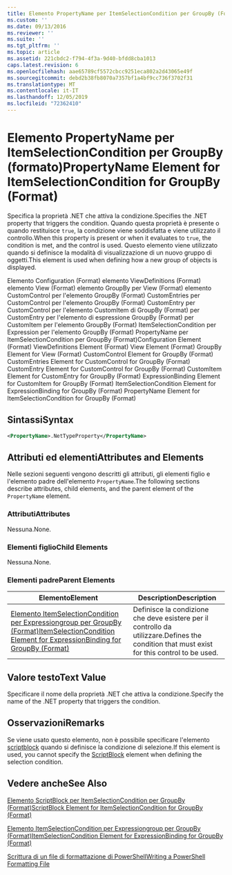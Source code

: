 ```yaml
---
title: Elemento PropertyName per ItemSelectionCondition per GroupBy (Format) | Microsoft Docs
ms.custom: ''
ms.date: 09/13/2016
ms.reviewer: ''
ms.suite: ''
ms.tgt_pltfrm: ''
ms.topic: article
ms.assetid: 221cbdc2-f794-4f3a-9d40-bfdd8cba1013
caps.latest.revision: 6
ms.openlocfilehash: aae65789cf5572cbcc9251eca802a2d43065e49f
ms.sourcegitcommit: debd2b38fb8070a7357bf1a4bf9cc736f3702f31
ms.translationtype: MT
ms.contentlocale: it-IT
ms.lasthandoff: 12/05/2019
ms.locfileid: "72362410"
---
```

# <a name="propertyname-element-for-itemselectioncondition-for-groupby-format"></a><span data-ttu-id="4cb4f-102">Elemento PropertyName per ItemSelectionCondition per GroupBy (formato)</span><span class="sxs-lookup"><span data-stu-id="4cb4f-102">PropertyName Element for ItemSelectionCondition for GroupBy (Format)</span></span>

<span data-ttu-id="4cb4f-103">Specifica la proprietà .NET che attiva la condizione.</span><span class="sxs-lookup"><span data-stu-id="4cb4f-103">Specifies the .NET property that triggers the condition.</span></span> <span data-ttu-id="4cb4f-104">Quando questa proprietà è presente o quando restituisce `true`, la condizione viene soddisfatta e viene utilizzato il controllo.</span><span class="sxs-lookup"><span data-stu-id="4cb4f-104">When this property is present or when it evaluates to `true`, the condition is met, and the control is used.</span></span> <span data-ttu-id="4cb4f-105">Questo elemento viene utilizzato quando si definisce la modalità di visualizzazione di un nuovo gruppo di oggetti.</span><span class="sxs-lookup"><span data-stu-id="4cb4f-105">This element is used when defining how a new group of objects is displayed.</span></span>

<span data-ttu-id="4cb4f-106">Elemento Configuration (Format) elemento ViewDefinitions (Format) elemento View (Format) elemento GroupBy per View (Format) elemento CustomControl per l'elemento GroupBy (Format) CustomEntries per CustomControl per l'elemento GroupBy (Format) CustomEntry per CustomControl per l'elemento CustomItem di GroupBy (Format) per CustomEntry per l'elemento di espressione GroupBy (Format) per CustomItem per l'elemento GroupBy (Format) ItemSelectionCondition per Expression per l'elemento GroupBy (Format) PropertyName per ItemSelectionCondition per GroupBy (Format)</span><span class="sxs-lookup"><span data-stu-id="4cb4f-106">Configuration Element (Format) ViewDefinitions Element (Format) View Element (Format) GroupBy Element for View (Format) CustomControl Element for GroupBy (Format) CustomEntries Element for CustomControl for GroupBy (Format) CustomEntry Element for CustomControl for GroupBy (Format) CustomItem Element for CustomEntry for GroupBy (Format) ExpressionBinding Element for CustomItem for GroupBy (Format) ItemSelectionCondition Element for ExpressionBinding for GroupBy (Format) PropertyName Element for ItemSelectionCondition for GroupBy (Format)</span></span>

## <a name="syntax"></a><span data-ttu-id="4cb4f-107">Sintassi</span><span class="sxs-lookup"><span data-stu-id="4cb4f-107">Syntax</span></span>

```xml
<PropertyName>.NetTypeProperty</PropertyName>
```

## <a name="attributes-and-elements"></a><span data-ttu-id="4cb4f-108">Attributi ed elementi</span><span class="sxs-lookup"><span data-stu-id="4cb4f-108">Attributes and Elements</span></span>

<span data-ttu-id="4cb4f-109">Nelle sezioni seguenti vengono descritti gli attributi, gli elementi figlio e l'elemento padre dell'elemento `PropertyName`.</span><span class="sxs-lookup"><span data-stu-id="4cb4f-109">The following sections describe attributes, child elements, and the parent element of the `PropertyName` element.</span></span>

### <a name="attributes"></a><span data-ttu-id="4cb4f-110">Attributi</span><span class="sxs-lookup"><span data-stu-id="4cb4f-110">Attributes</span></span>

<span data-ttu-id="4cb4f-111">Nessuna.</span><span class="sxs-lookup"><span data-stu-id="4cb4f-111">None.</span></span>

### <a name="child-elements"></a><span data-ttu-id="4cb4f-112">Elementi figlio</span><span class="sxs-lookup"><span data-stu-id="4cb4f-112">Child Elements</span></span>

<span data-ttu-id="4cb4f-113">Nessuna.</span><span class="sxs-lookup"><span data-stu-id="4cb4f-113">None.</span></span>

### <a name="parent-elements"></a><span data-ttu-id="4cb4f-114">Elementi padre</span><span class="sxs-lookup"><span data-stu-id="4cb4f-114">Parent Elements</span></span>

|<span data-ttu-id="4cb4f-115">Elemento</span><span class="sxs-lookup"><span data-stu-id="4cb4f-115">Element</span></span>|<span data-ttu-id="4cb4f-116">Description</span><span class="sxs-lookup"><span data-stu-id="4cb4f-116">Description</span></span>|
|-------------|-----------------|
|[<span data-ttu-id="4cb4f-117">Elemento ItemSelectionCondition per Expressiongroup per GroupBy (Format)</span><span class="sxs-lookup"><span data-stu-id="4cb4f-117">ItemSelectionCondition Element for ExpressionBinding for GroupBy (Format)</span></span>](./itemselectioncondition-element-for-expressionbinding-for-groupby-format.md)|<span data-ttu-id="4cb4f-118">Definisce la condizione che deve esistere per il controllo da utilizzare.</span><span class="sxs-lookup"><span data-stu-id="4cb4f-118">Defines the condition that must exist for this control to be used.</span></span>|

## <a name="text-value"></a><span data-ttu-id="4cb4f-119">Valore testo</span><span class="sxs-lookup"><span data-stu-id="4cb4f-119">Text Value</span></span>

<span data-ttu-id="4cb4f-120">Specificare il nome della proprietà .NET che attiva la condizione.</span><span class="sxs-lookup"><span data-stu-id="4cb4f-120">Specify the name of the .NET property that triggers the condition.</span></span>

## <a name="remarks"></a><span data-ttu-id="4cb4f-121">Osservazioni</span><span class="sxs-lookup"><span data-stu-id="4cb4f-121">Remarks</span></span>

<span data-ttu-id="4cb4f-122">Se viene usato questo elemento, non è possibile specificare l'elemento [scriptblock](./scriptblock-element-for-itemselectioncondition-for-groupby-format.md) quando si definisce la condizione di selezione.</span><span class="sxs-lookup"><span data-stu-id="4cb4f-122">If this element is used, you cannot specify the [ScriptBlock](./scriptblock-element-for-itemselectioncondition-for-groupby-format.md) element when defining the selection condition.</span></span>

## <a name="see-also"></a><span data-ttu-id="4cb4f-123">Vedere anche</span><span class="sxs-lookup"><span data-stu-id="4cb4f-123">See Also</span></span>

[<span data-ttu-id="4cb4f-124">Elemento ScriptBlock per ItemSelectionCondition per GroupBy (Format)</span><span class="sxs-lookup"><span data-stu-id="4cb4f-124">ScriptBlock Element for ItemSelectionCondition for GroupBy (Format)</span></span>](./scriptblock-element-for-itemselectioncondition-for-groupby-format.md)

[<span data-ttu-id="4cb4f-125">Elemento ItemSelectionCondition per Expressiongroup per GroupBy (Format)</span><span class="sxs-lookup"><span data-stu-id="4cb4f-125">ItemSelectionCondition Element for ExpressionBinding for GroupBy (Format)</span></span>](./itemselectioncondition-element-for-expressionbinding-for-groupby-format.md)

[<span data-ttu-id="4cb4f-126">Scrittura di un file di formattazione di PowerShell</span><span class="sxs-lookup"><span data-stu-id="4cb4f-126">Writing a PowerShell Formatting File</span></span>](./writing-a-powershell-formatting-file.md)
